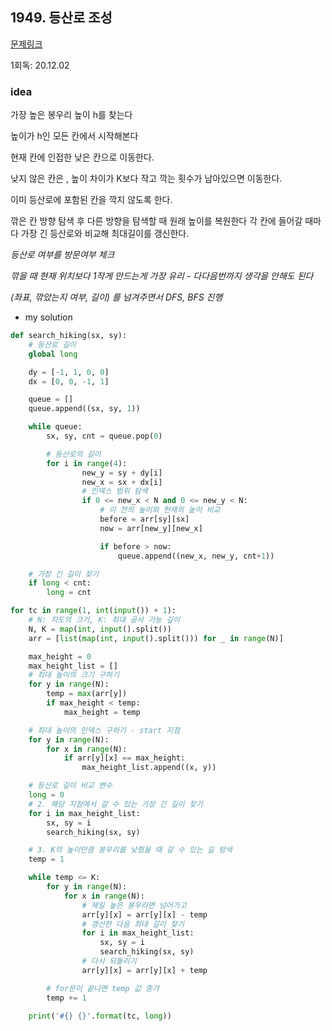 ## 1949. 등산로 조성

[문제링크](https://zzu.li/02cyt)

1회독: 20.12.02



### idea

가장 높은 봉우리 높이 h를 찾는다 

높이가 h인 모든 칸에서 시작해본다 

현재 칸에 인접한 낮은 칸으로 이동한다. 

낮지 않은 칸은 , 높이 차이가 K보다 작고 깍는 횟수가 남아있으면 이동한다. 

이미 등산로에 포함된 칸을 깍지 않도록 한다. 

깎은 칸 방향 탐색 후 다른 방향을 탐색할 때 원래 높이를 복원한다 각 칸에 들어갈 때마다 가장 긴 등산로와 비교해 최대길이를 갱신한다.

*등산로 여부를 방문여부 체크*

*깎을 때 현재 위치보다 1작게 만드는게 가장 유리 - 다다음번까지 생각을 안해도 된다*

*(좌표, 깎았는지 여부, 길이) 를 넘겨주면서 DFS, BFS 진행*



- my solution

```python
def search_hiking(sx, sy):
    # 등산로 길이
    global long

    dy = [-1, 1, 0, 0]
    dx = [0, 0, -1, 1]

    queue = []
    queue.append((sx, sy, 1))

    while queue:
        sx, sy, cnt = queue.pop(0)

        # 등산로의 길이
        for i in range(4):
                new_y = sy + dy[i]
                new_x = sx + dx[i]
                # 인덱스 범위 탐색
                if 0 <= new_x < N and 0 <= new_y < N:
                    # 이 전의 높이와 현재의 높이 비교
                    before = arr[sy][sx]
                    now = arr[new_y][new_x]

                    if before > now:
                        queue.append((new_x, new_y, cnt+1))

    # 가장 긴 길이 찾기
    if long < cnt:
        long = cnt

for tc in range(1, int(input()) + 1):
    # N: 지도의 크기, K: 최대 공사 가능 깊이
    N, K = map(int, input().split())
    arr = [list(map(int, input().split())) for _ in range(N)]

    max_height = 0
    max_height_list = []
    # 최대 높이의 크기 구하기
    for y in range(N):
        temp = max(arr[y])
        if max_height < temp:
            max_height = temp

    # 최대 높이의 인덱스 구하기 - start 지점
    for y in range(N):
        for x in range(N):
            if arr[y][x] == max_height:
                max_height_list.append((x, y))

    # 등산로 길이 비교 변수
    long = 0
    # 2. 해당 지점에서 갈 수 있는 가장 긴 길이 찾기
    for i in max_height_list:
        sx, sy = i
        search_hiking(sx, sy)

    # 3. K의 높이만큼 봉우리를 낮췄을 때 갈 수 있는 길 탐색
    temp = 1

    while temp <= K:
        for y in range(N):
            for x in range(N):
                # 제일 높은 봉우리면 넘어가고
                arr[y][x] = arr[y][x] - temp
                # 갱신한 다음 최대 길이 찾기
                for i in max_height_list:
                    sx, sy = i
                    search_hiking(sx, sy)
                # 다시 되돌리기
                arr[y][x] = arr[y][x] + temp

        # for문이 끝나면 temp 값 증가
        temp += 1

    print('#{} {}'.format(tc, long))
```

